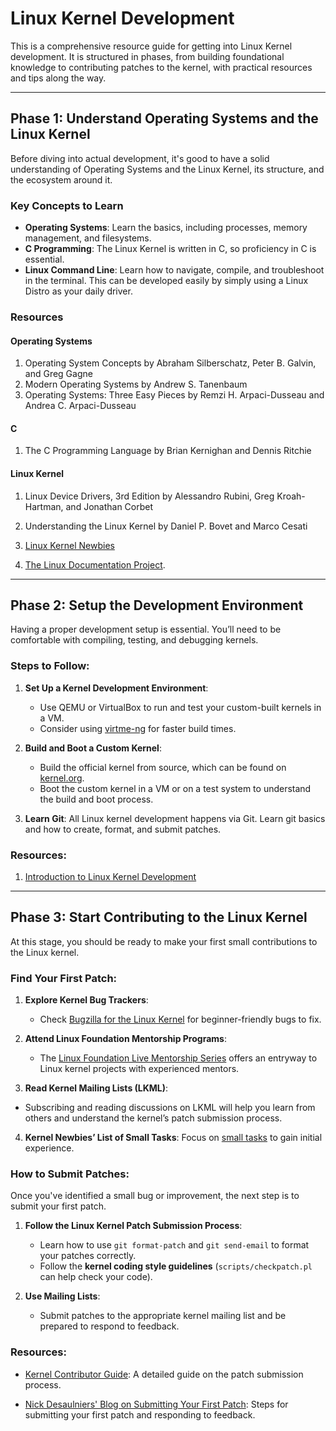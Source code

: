 # Linux Kernel Development

This is a comprehensive resource guide for getting into Linux Kernel development. It is structured in phases, from building foundational knowledge to contributing patches to the kernel, with practical resources and tips along the way.

---

## Phase 1: Understand Operating Systems and the Linux Kernel

Before diving into actual development, it's good to have a solid understanding of Operating Systems and the Linux Kernel, its structure, and the ecosystem around it.

### Key Concepts to Learn

- **Operating Systems**: Learn the basics, including processes, memory management, and filesystems.
- **C Programming**: The Linux Kernel is written in C, so proficiency in C is essential.
- **Linux Command Line**: Learn how to navigate, compile, and troubleshoot in the terminal. This can be developed easily by simply using a Linux Distro as your daily driver.

### Resources
#### Operating Systems

1. Operating System Concepts by Abraham Silberschatz, Peter B. Galvin, and Greg Gagne
2. Modern Operating Systems by Andrew S. Tanenbaum
3. Operating Systems: Three Easy Pieces by Remzi H. Arpaci-Dusseau and Andrea C. Arpaci-Dusseau

#### C

1. The C Programming Language by Brian Kernighan and Dennis Ritchie

#### Linux Kernel

1. Linux Device Drivers, 3rd Edition by Alessandro Rubini, Greg Kroah-Hartman, and Jonathan Corbet

2. Understanding the Linux Kernel by Daniel P. Bovet and Marco Cesati

3. [Linux Kernel Newbies](https://kernelnewbies.org/)

4. [The Linux Documentation Project](https://tldp.org/LDP/tlk/tlk-toc.html).

---

## Phase 2: Setup the Development Environment

Having a proper development setup is essential. You’ll need to be comfortable with compiling, testing, and debugging kernels.

### Steps to Follow:

1. **Set Up a Kernel Development Environment**:
   - Use QEMU or VirtualBox to run and test your custom-built kernels in a VM.
   - Consider using [virtme-ng](https://github.com/arighi/virtme-ng) for faster build times.

2. **Build and Boot a Custom Kernel**:
   - Build the official kernel from source, which can be found on [kernel.org](https://www.kernel.org/).
   - Boot the custom kernel in a VM or on a test system to understand the build and boot process.

3. **Learn Git**: All Linux kernel development happens via Git. Learn git basics and how to create, format, and submit patches.

### Resources:
1. [Introduction to Linux Kernel Development](https://training.linuxfoundation.org/training/a-beginners-guide-to-linux-kernel-development-lfd103/)
---

## Phase 3: Start Contributing to the Linux Kernel

At this stage, you should be ready to make your first small contributions to the Linux kernel.

### Find Your First Patch:

1. **Explore Kernel Bug Trackers**:
   - Check [Bugzilla for the Linux Kernel](https://bugzilla.kernel.org/) for beginner-friendly bugs to fix.

2. **Attend Linux Foundation Mentorship Programs**:
   - The [Linux Foundation Live Mentorship Series](https://events.linuxfoundation.org/lf-live-mentorship-series/) offers an entryway to Linux kernel projects with experienced mentors.

3. **Read Kernel Mailing Lists (LKML)**:
  - Subscribing and reading discussions on LKML will help you learn from others and understand the kernel’s patch submission process.

4. **Kernel Newbies’ List of Small Tasks**: Focus on [small tasks](https://kernelnewbies.org/FirstKernelPatch) to gain initial experience.

### How to Submit Patches:

Once you've identified a small bug or improvement, the next step is to submit your first patch.

1. **Follow the Linux Kernel Patch Submission Process**:
   - Learn how to use `git format-patch` and `git send-email` to format your patches correctly.
   - Follow the **kernel coding style guidelines** (`scripts/checkpatch.pl` can help check your code).

2. **Use Mailing Lists**: 
   - Submit patches to the appropriate kernel mailing list and be prepared to respond to feedback.

### Resources:
- [Kernel Contributor Guide](https://javiercarrascocruz.github.io/kernel-contributor-1): A detailed guide on the patch submission process.

- [Nick Desaulniers' Blog on Submitting Your First Patch](https://nickdesaulniers.github.io/blog/2017/05/16/submitting-your-first-patch-to-the-linux-kernel-and-responding-to-feedback/): Steps for submitting your first patch and responding to feedback.
